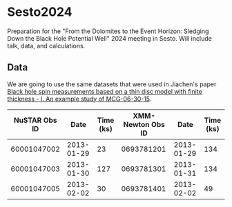 # Sesto2024

Preparation for the "From the Dolomites to the Event Horizon: Sledging Down the Black Hole Potential Well" 2024 meeting in Sesto. Will include talk, data, and calculations.

## Data

We are going to use the same datasets that were used in Jiachen's paper [Black hole spin measurements based on a thin disc model with finite thickness - I. An example study of MCG-06-30-15](https://ui.adsabs.harvard.edu/abs/2022MNRAS.514.3246J).


| NuSTAR Obs ID | Date       | Time (ks) | XMM-Newton Obs ID | Date       | Time (ks) |
|---------------|------------|-----------|-------------------|------------|-----------|
| 60001047002   | 2013-01-29 | 23        | 0693781201        | 2013-01-29 | 134       |
| 60001047003   | 2013-01-30 | 127       | 0693781301        | 2013-01-31 | 134       |
| 60001047005   | 2013-02-02 | 30        | 0693781401        | 2013-02-02 | 49        |

